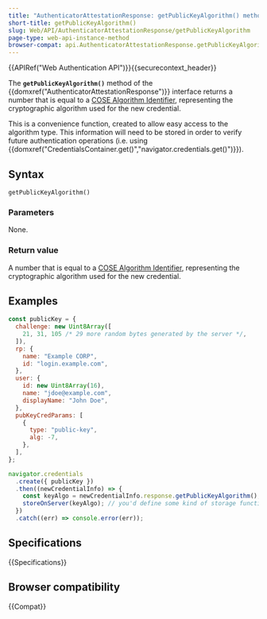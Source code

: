 ```yaml
---
title: "AuthenticatorAttestationResponse: getPublicKeyAlgorithm() method"
short-title: getPublicKeyAlgorithm()
slug: Web/API/AuthenticatorAttestationResponse/getPublicKeyAlgorithm
page-type: web-api-instance-method
browser-compat: api.AuthenticatorAttestationResponse.getPublicKeyAlgorithm
---
```


{{APIRef("Web Authentication API")}}{{securecontext_header}}

The **`getPublicKeyAlgorithm()`** method of the {{domxref("AuthenticatorAttestationResponse")}} interface returns a number that is equal to a [COSE Algorithm Identifier](https://www.iana.org/assignments/cose/cose.xhtml#algorithms), representing the cryptographic algorithm used for the new credential.

This is a convenience function, created to allow easy access to the algorithm type. This information will need to be stored in order to verify future authentication operations (i.e. using {{domxref("CredentialsContainer.get()","navigator.credentials.get()")}}).

## Syntax

```js-nolint
getPublicKeyAlgorithm()
```

### Parameters

None.

### Return value

A number that is equal to a [COSE Algorithm Identifier](https://www.iana.org/assignments/cose/cose.xhtml#algorithms), representing the cryptographic algorithm used for the new credential.

## Examples

```js
const publicKey = {
  challenge: new Uint8Array([
    21, 31, 105 /* 29 more random bytes generated by the server */,
  ]),
  rp: {
    name: "Example CORP",
    id: "login.example.com",
  },
  user: {
    id: new Uint8Array(16),
    name: "jdoe@example.com",
    displayName: "John Doe",
  },
  pubKeyCredParams: [
    {
      type: "public-key",
      alg: -7,
    },
  ],
};

navigator.credentials
  .create({ publicKey })
  .then((newCredentialInfo) => {
    const keyAlgo = newCredentialInfo.response.getPublicKeyAlgorithm();
    storeOnServer(keyAlgo); // you'd define some kind of storage function yourself
  })
  .catch((err) => console.error(err));
```

## Specifications

{{Specifications}}

## Browser compatibility

{{Compat}}
